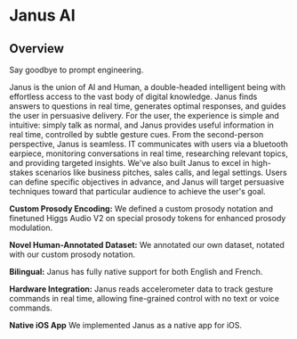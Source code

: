 # Janus AI

## Overview

Say goodbye to prompt engineering.

Janus is the union of AI and Human, a double-headed intelligent being with effortless access to the vast body of digital knowledge. Janus finds answers to questions in real time, generates optimal responses, and guides the user in persuasive delivery. For the user, the experience is simple and intuitive: simply talk as normal, and Janus provides useful information in real time, controlled by subtle gesture cues. From the second-person perspective, Janus is seamless. IT communicates with users via a bluetooth earpiece, monitoring conversations in real time, researching relevant topics, and providing targeted insights. We've also built Janus to excel in high-stakes scenarios like business pitches, sales calls, and legal settings. Users can define specific objectives in advance, and Janus will target persuasive techniques toward that particular audience to achieve the user's goal. 

**Custom Prosody Encoding:** We defined a custom prosody notation and finetuned Higgs Audio V2 on special prosody tokens for enhanced prosody modulation.  

**Novel Human-Annotated Dataset:** We annotated our own dataset, notated with our custom prosody notation. 

**Bilingual:** Janus has fully native support for both English and French. 

**Hardware Integration:** Janus reads accelerometer data to track gesture commands in real time, allowing fine-grained control with no text or voice commands. 

**Native iOS App** We implemented Janus as a native app for iOS.
